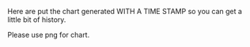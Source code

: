 Here are put the chart generated WITH A TIME STAMP so you can get a little bit of history.

Please use png for chart.